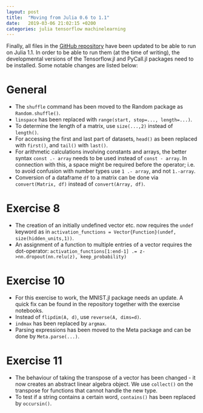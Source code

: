 ```yaml
---
layout: post
title:  "Moving from Julia 0.6 to 1.1"
date:   2019-03-06 21:02:15 +0200
categories: julia tensorflow machinelearning
---
```



Finally, all files in the [GitHub repository](https://github.com/sdobber/MLCrashCourse) have been updated to be able to run on Julia 1.1. In order to be able to run them (at the time of writing), the developmental versions of the Tensorflow.jl and PyCall.jl packages need to be installed. Some notable changes are listed below:



# General
* The `shuffle` command has been moved to the Random package as `Random.shuffle()`.
* `linspace` has been replaced with `range(start, stop=..., length=...)`.
* To determine the length of a matrix, use `size(...,2)` instead of `length()`.
* For accessing the first and last part of datasets, `head()`  as been replaced with `first()`, and `tail()` with `last()`.
* For arithmetic calculations involving constants and arrays, the better syntax `const .- array` needs to be used instead of `const - array`. In connection with this, a space might be required before the operator; i.e. to avoid confusion with number types use `1 .- array`, and not `1.-array`.
* Conversion of a dataframe `df` to a matrix can be done via `convert(Matrix, df)` instead of `convert(Array, df)`.

# Exercise 8
* The creation of an initially undefined vector etc. now requires the `undef` keyword as in `activation_functions = Vector{Function}(undef, size(hidden_units,1))`.
* An assignment of a function to multiple entries of a vector requires the dot-operator: `activation_functions[1:end-1] .= z->nn.dropout(nn.relu(z), keep_probability)`

# Exercise 10
* For this exercise to work, the MNIST.jl package needs an update. A quick fix can be found in the repository together with the exercise notebooks.
* Instead of `flipdim(A, d)`, use `reverse(A, dims=d)`.
* `indmax` has been replaced by `argmax`.
* Parsing expressions has been moved to the Meta package and can be done by `Meta.parse(...)`.

# Exercise 11
* The behaviour of taking the transpose of a vector has been changed - it now creates an abstract linear algebra object. We use `collect()` on the transpose for functions that cannot handle the new type.
* To test if a string contains a certain word, `contains()` has been replaced by `occursin()`.
